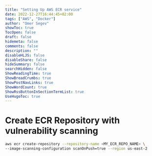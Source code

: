 ```yaml
---
title: "Setting Up AWS ECR service"
date: 2022-12-27T16:44:45+02:00
tags: ["AWS", "Docker"]
author: "Omer Segev"
showToc: true
TocOpen: false
draft: false
hidemeta: false
comments: false
description: ""
disableHLJS: false
disableShare: false
hideSummary: false
searchHidden: false
ShowReadingTime: true
ShowBreadCrumbs: true
ShowPostNavLinks: true
ShowWordCount: true
ShowRssButtonInSectionTermList: true
UseHugoToc: true
---
```


# Create ECR Repository with vulnerability scanning
```bash
aws ecr create-repository --repository-name <MY_ECR_REPO_NAME> \
--image-scanning-configuration scanOnPush=true --region us-east-2
```

